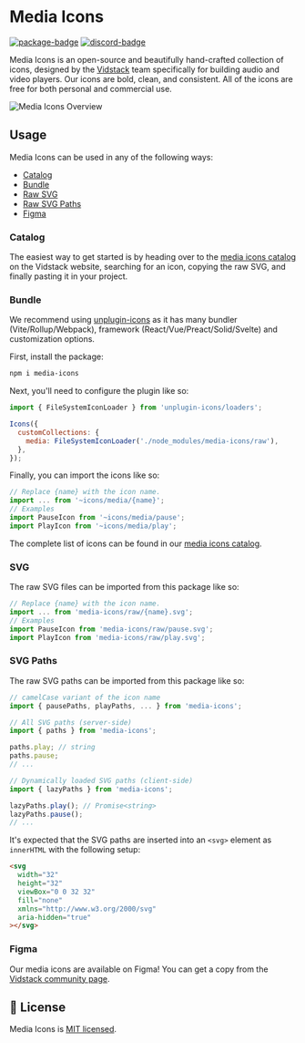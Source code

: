 # Media Icons

[![package-badge]][package]
[![discord-badge]][discord]

Media Icons is an open-source and beautifully hand-crafted collection of icons, designed by the
[Vidstack][vidstack] team specifically for building audio and video players. Our icons are bold,
clean, and consistent. All of the icons are free for both personal and commercial use.

<img src="../../assets/media-icons.png" alt="Media Icons Overview" />

## Usage

Media Icons can be used in any of the following ways:

- [Catalog](#catalog)
- [Bundle](#bundle)
- [Raw SVG](#svg)
- [Raw SVG Paths](#svg-paths)
- [Figma](#figma)

### Catalog

The easiest way to get started is by heading over to the [media icons catalog][catalog] on the
Vidstack website, searching for an icon, copying the raw SVG, and finally pasting it in your
project.

### Bundle

We recommend using [unplugin-icons](https://github.com/antfu/unplugin-icons) as it has many
bundler (Vite/Rollup/Webpack), framework (React/Vue/Preact/Solid/Svelte) and customization
options.

First, install the package:

```bash
npm i media-icons
```

Next, you'll need to configure the plugin like so:

```js
import { FileSystemIconLoader } from 'unplugin-icons/loaders';

Icons({
  customCollections: {
    media: FileSystemIconLoader('./node_modules/media-icons/raw'),
  },
});
```

Finally, you can import the icons like so:

```js
// Replace {name} with the icon name.
import ... from '~icons/media/{name}';
// Examples
import PauseIcon from '~icons/media/pause';
import PlayIcon from '~icons/media/play';
```

The complete list of icons can be found in our [media icons catalog][catalog].

### SVG

The raw SVG files can be imported from this package like so:

```js
// Replace {name} with the icon name.
import ... from 'media-icons/raw/{name}.svg';
// Examples
import PauseIcon from 'media-icons/raw/pause.svg';
import PlayIcon from 'media-icons/raw/play.svg';
```

### SVG Paths

The raw SVG paths can be imported from this package like so:

```js
// camelCase variant of the icon name
import { pausePaths, playPaths, ... } from 'media-icons';
```

```js
// All SVG paths (server-side)
import { paths } from 'media-icons';

paths.play; // string
paths.pause;
// ...
```

```js
// Dynamically loaded SVG paths (client-side)
import { lazyPaths } from 'media-icons';

lazyPaths.play(); // Promise<string>
lazyPaths.pause();
// ...
```

It's expected that the SVG paths are inserted into an `<svg>` element as `innerHTML` with the following setup:

```html
<svg
  width="32"
  height="32"
  viewBox="0 0 32 32"
  fill="none"
  xmlns="http://www.w3.org/2000/svg"
  aria-hidden="true"
></svg>
```

### Figma

Our media icons are available on Figma! You can get a copy from the [Vidstack community page][figma].

## 📝 License

Media Icons is [MIT licensed](./LICENSE).

[vidstack]: https://vidstack.io
[catalog]: https://vidstack.io/media-icons
[package]: https://www.npmjs.com/package/media-icons
[package-badge]: https://img.shields.io/npm/v/media-icons
[discord]: https://discord.com/invite/7RGU7wvsu9
[figma]: https://www.figma.com/@vidstack
[discord-badge]: https://img.shields.io/discord/742612686679965696?color=%235865F2&label=%20&logo=discord&logoColor=white
